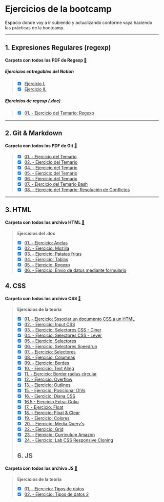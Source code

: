 # Ejercicios de la bootcamp

Espacio donde voy a ir subiendo y actualizando conforme vaya haciendo las prácticas de la bootcamp.

---

## 1. Expresiones Regulares (regexp)

#### Carpeta con todos los PDF de Regexp [📁](</1.%20Expresiones%20regulares%20(regexp)/>)

##### Ejercicios entregables del Notion

>- [x] [Ejercicio I.](</1.%20Expresiones%20regulares%20(regexp)/Expresiones%20Regulares%20Ejercicio%20I.pdf>)
>- [x] [Ejercicio II.](</1.%20Expresiones%20regulares%20(regexp)/Expresiones%20Regulares%20Ejercicio%20II.pdf>)

##### Ejercicios de regexp (.doc)

>- [x] [01. - Ejercicio del Temario: Regexp](</1.%20Expresiones%20regulares%20(regexp)/Ejercicios%20de%20regexp.pdf>)

---

## 2. Git & Markdown

#### Carpeta con todos los PDF de Git [📁](/2.%20Git%20&%20Markdown/)

>- [x] [01. - Ejercicio del Temario](/2.%20Git%20&%20Markdown/Ejercicios%20-%20Temario%20Git%20Ejercicio%201%20.pdf)
>- [x] [02. - Ejercicio del Temario](/2.%20Git%20&%20Markdown/Ejercicios%20-%20Temario%20Git%20Ejercicio%202.pdf)
>- [x] [04. - Ejercicio del Temario](/2.%20Git%20&%20Markdown/Ejercicios%20-%20Temario%20Git%20Ejercicio%204.pdf)
>- [x] [05. - Ejercicio del Temario](/2.%20Git%20&%20Markdown/Ejercicios%20-%20Temario%20Git%20Ejercicio%205.pdf)
>- [x] [06. - Ejercicio del Temario](/2.%20Git%20&%20Markdown/Ejercicios%20-%20Temario%20Git%20Ejercicio%206.pdf)
>- [x] [07. - Ejercicio del Temario Bash ](/2.%20Git%20&%20Markdown/Ejercicios%20-%20Temario%20Git%20Ejercicio%20de%20Git%20bash.pdf)
>- [x] [08. - Ejercicio del Temario: Resolución de Conflictos](/2.%20Git%20&%20Markdown/Ejercicios%20de%20resolución%20de%20conflictos.pdf)

---

## 3. HTML

#### Carpeta con todos los archivo HTML [📁](/3.%20HTML/)

> **Ejercicios del .doc**
>
> - [x] [01. - Ejercicio: Anclas](/3.%20HTML/Ejercicios%20doc/anclas.html)
> - [x] [02. - Ejercicio: Mozilla](/3.%20HTML/Ejercicios%20doc/mozilla.html)
> - [x] [03. - Ejercicio: Patatas fritas](/3.%20HTML/Ejercicios%20doc/patatas_fritas.html)
> - [x] [04. - Ejercicio: Tablas](/3.%20HTML/Ejercicios%20doc/tablas.html)
> - [x] [05. - Ejercicio: Regexp](/3.%20HTML/Ejercicios%20doc/Regexp.html)
> - [x] [06. - Ejercicio: Envío de datos mediante formulario](/3.%20HTML/Ejercicios%20doc/Envío%20de%20datos%20mediante%20a%20un%20formulario.html)

## 4. CSS

#### Carpeta con todos los archivo CSS [📁](./4.%20CSS/)

> **Ejercicios de la teoria**
>
> - [x] [01. - Ejercicio: Sssociar un documento CSS a un HTML](/4.%20CSS/1.%20Ejercicios%20de%20associar%20un%20documento%20css%20a%20un%20html/)
> - [x] [02. - Ejercicio: Input CSS](/4.%20CSS/2.%20Input%20CSS/index.html)
> - [x] [03. - Ejercicio: Selectores CSS - Diner](/4.%20CSS/3.%20Ejercicios%20de%20selectores%20CSS%20Diner/respuestas.md)
> - [x] [04. - Ejercicio: Selectores CSS - Lever](/4.%20CSS/4.%20Ejercicios%20de%20selectores%20CSS%20Lever/respuestas.md)
> - [x] [05. - Ejercicio: Selectores](/4.%20CSS/5.%20Ejercicios%20de%20selectores/)
> - [x] [06. - Ejercicio: Selectores Speedrun](/4.%20CSS/6.%20Ejercicios%20de%20selectores%20Speedrun/respuestas.md)  
> - [x] [07. - Ejercicio: Selectores](./4.%20CSS/7.%20Ejercicio%20de%20selectores/soluciones.md)  
> - [x] [08. - Ejercicio: Columnas](./4.%20CSS/8.%20Ejercicio%20de%20columnas/)  
> - [x] [09. - Ejercicio: Bordes](./4.%20CSS/9.%20Ejercicio%20de%20bordes/)  
> - [x] [10. - Ejercicio: Text Aling](./4.%20CSS/10.%20Ejercicio%20text%20aling/)  
> - [x] [11. - Ejercicio: Border radius circular](./4.%20CSS/11.%20Ejercicio%20border%20radius%20circular/)  
> - [x] [12. - Ejercicio: Overflow](4.%20CSS/12.%20Ejercicio%20de%20overflow/)  
> - [x] [13. - Ejercicio: Outlines](4.%20CSS/13.%20Ejercicio%20de%20outlines/)  
> - [x] [15. - Ejercicio: Posicionar DIVs](4.%20CSS/15.%20Ejercicio%20posicionado%20DIVs/)
> - [x] [16. - Ejercicio: Diana CSS](4.%20CSS/16.%20Ejercicio%20diana%20css/)
> - [x] [16.5 - Ejercicio Extra: Goku](4.%20CSS/16.%20Ejercicio%20diana%20css/)
> - [x] [17. - Ejercicio: Float](4.%20CSS/17.%20Ejercicio%20float/)
> - [x] [18. - Ejercicio: Float & Clear](4.%20CSS/18.%20Ejercicio%20float%20y%20clear/)  
> - [x] [19. - Ejercicio: Colores](4.%20CSS/19.%20Ejerciocio%20de%20colores/)  
> - [x] [20. - Ejercicio: Media Query's](4.%20CSS/20.%20Ejercicio%20media%20querys/)  
> - [x] [22. - Ejercicio: Grid](4.%20CSS/22.%20Ejercicios%20de%20Grid/)  
> - [x] [23. - Ejercicio: Curriculum Amazon](4.%20CSS/23.%20Curriculum%20Amazon/)  
> - [x] [24. - Ejercicio: Lab CSS Responsive Cloning]()  
>
> ## 6. JS

#### Carpeta con todos los archivo JS [📁](./6.%20JS/)

> **Ejercicios de la teoria**
> - [x] [01. - Ejercicio: Tipos de datos](./6.%20JS/01%20-%20Tipos%20de%20datos/)  
> - [x] [02. - Ejercicio: Tipos de datos 2](./6.%20JS/02%20-%20Tipos%20de%20datos/)